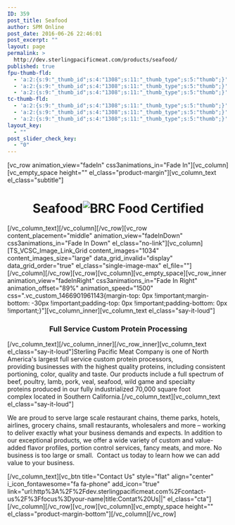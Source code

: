 ```yaml
---
ID: 359
post_title: Seafood
author: SPM Online
post_date: 2016-06-26 22:46:01
post_excerpt: ""
layout: page
permalink: >
  http://dev.sterlingpacificmeat.com/products/seafood/
published: true
fpu-thumb-fld:
  - 'a:2:{s:9:"_thumb_id";s:4:"1308";s:11:"_thumb_type";s:5:"thumb";}'
  - 'a:2:{s:9:"_thumb_id";s:4:"1308";s:11:"_thumb_type";s:5:"thumb";}'
  - 'a:2:{s:9:"_thumb_id";s:4:"1308";s:11:"_thumb_type";s:5:"thumb";}'
tc-thumb-fld:
  - 'a:2:{s:9:"_thumb_id";s:4:"1308";s:11:"_thumb_type";s:5:"thumb";}'
  - 'a:2:{s:9:"_thumb_id";s:4:"1308";s:11:"_thumb_type";s:5:"thumb";}'
  - 'a:2:{s:9:"_thumb_id";s:4:"1308";s:11:"_thumb_type";s:5:"thumb";}'
layout_key:
  - ""
post_slider_check_key:
  - "0"
---
```

[vc_row animation_view="fadeIn" css3animations_in="Fade In"][vc_column][vc_empty_space height="" el_class="product-margin"][vc_column_text el_class="subtitle"]
<h1 class="page-title" style="text-align: center;">Seafood<img class="brc" src="http://dev.sterlingpacificmeat.com/wp-content/uploads/2016/10/brc-logo-44x66.png" alt="BRC Food Certified" /></h1>
[/vc_column_text][/vc_column][/vc_row][vc_row content_placement="middle" animation_view="fadeInDown" css3animations_in="Fade In Down" el_class="no-link"][vc_column][TS_VCSC_Image_Link_Grid content_images="1034" content_images_size="large" data_grid_invalid="display" data_grid_order="true" el_class="single-image-max" el_file=""][/vc_column][/vc_row][vc_row][vc_column][vc_empty_space][vc_row_inner animation_view="fadeInRight" css3animations_in="Fade In Right" animation_offset="89%" animation_speed="1500" css=".vc_custom_1466901961143{margin-top: 0px !important;margin-bottom: -30px !important;padding-top: 0px !important;padding-bottom: 0px !important;}"][vc_column_inner][vc_column_text el_class="say-it-loud"]
<h3 style="text-align: center;">Full Service Custom Protein Processing</h3>
[/vc_column_text][/vc_column_inner][/vc_row_inner][vc_column_text el_class="say-it-loud"]Sterling Pacific Meat Company is one of North America's largest full service custom protein processors, providing businesses with the highest quality proteins, including consistent portioning, color, quality and taste. Our products include a full spectrum of beef, poultry, lamb, pork, veal, seafood, wild game and specialty proteins produced in our fully industrialized 70,000 square foot complex located in Southern California.[/vc_column_text][vc_column_text el_class="say-it-loud"]
<div class="vc_row wpb_row vc_row-fluid">
<div class="wpb_column vc_column_container vc_col-sm-12">
<div class="vc_column-inner ">
<div class="wpb_wrapper">
<div class="wpb_text_column wpb_content_element say-it-loud">
<div class="wpb_wrapper">
<div class="vc_row wpb_row vc_row-fluid">
<div class="wpb_column vc_column_container vc_col-sm-12">
<div class="vc_column-inner ">
<div class="wpb_wrapper">
<div class="wpb_text_column wpb_content_element say-it-loud">
<div class="wpb_wrapper">

We are proud to serve large scale restaurant chains, theme parks, hotels, airlines, grocery chains, small restaurants, wholesalers and more – working to deliver exactly what your business demands and expects. In addition to our exceptional products, we offer a wide variety of custom and value-added flavor profiles, portion control services, fancy meats, and more. No business is too large or small.  Contact us today to learn how we can add value to your business.

</div>
</div>
</div>
</div>
</div>
</div>
<div class="vc_row wpb_row vc_row-fluid"></div>
</div>
</div>
</div>
</div>
</div>
</div>
[/vc_column_text][vc_btn title="Contact Us" style="flat" align="center" i_icon_fontawesome="fa fa-phone" add_icon="true" link="url:http%3A%2F%2Fdev.sterlingpacificmeat.com%2Fcontact-us%2F%3Ffocus%3Dyour-name|title:Contat%20Us||" el_class="cta"][/vc_column][/vc_row][vc_row][vc_column][vc_empty_space height="" el_class="product-margin-bottom"][/vc_column][/vc_row]